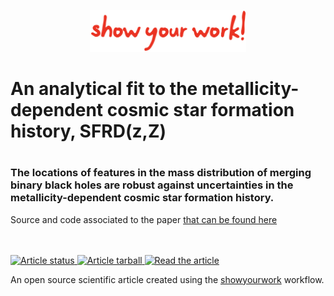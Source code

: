 <p align="center">
<a href="https://github.com/showyourwork/showyourwork">
<img width = "250" src="https://raw.githubusercontent.com/showyourwork/.github/main/images/showyourwork.png" alt="showyourwork"/>
</a>

<h1>
An analytical fit to the metallicity-dependent cosmic star formation history, SFRD(z,Z)
<h1>

<h3>
The locations of features in the mass distribution of merging binary black holes are robust against uncertainties in the metallicity-dependent cosmic star formation history.</h3>

<p>
Source and code associated to the paper <a href="http://arxiv.org/abs/2209.03385"> that can be found here</a>

</p>

<br>
<br>
<a href="https://github.com/LiekeVanSon/SFRD_fit/actions/workflows/build.yml">
<img src="https://github.com/LiekeVanSon/SFRD_fit/actions/workflows/build.yml/badge.svg?branch=main" alt="Article status"/>
</a>
<a href="https://github.com/LiekeVanSon/SFRD_fit/raw/main-pdf/arxiv.tar.gz">
<img src="https://img.shields.io/badge/article-tarball-blue.svg?style=flat" alt="Article tarball"/>
</a>
<a href="https://github.com/LiekeVanSon/SFRD_fit/raw/main-pdf/ms.pdf">
<img src="https://img.shields.io/badge/article-pdf-blue.svg?style=flat" alt="Read the article"/>
</a>
</p> 

An open source scientific article created using the [showyourwork](https://github.com/showyourwork/showyourwork) workflow.

